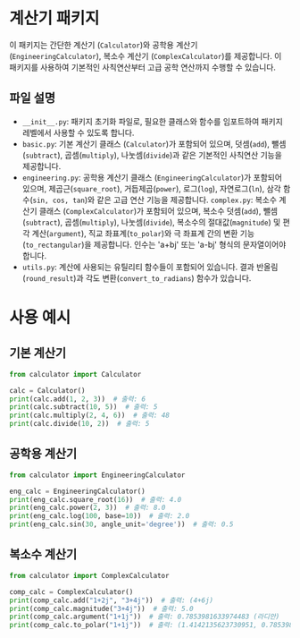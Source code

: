 # 계산기 패키지

이 패키지는 간단한 계산기 (`Calculator`)와 공학용 계산기 (`EngineeringCalculator`), 복소수 계산기 (`ComplexCalculator`)를 제공합니다. 이 패키지를 사용하여 기본적인 사칙연산부터 고급 공학 연산까지 수행할 수 있습니다.

## 파일 설명

- `__init__.py`: 패키지 초기화 파일로, 필요한 클래스와 함수를 임포트하여 패키지 레벨에서 사용할 수 있도록 합니다.
- `basic.py`: 기본 계산기 클래스 (`Calculator`)가 포함되어 있으며, 덧셈(`add`), 뺄셈(`subtract`), 곱셈(`multiply`), 나눗셈(`divide`)과 같은 기본적인 사칙연산 기능을 제공합니다.
- `engineering.py`: 공학용 계산기 클래스 (`EngineeringCalculator`)가 포함되어 있으며, 제곱근(`square_root`), 거듭제곱(`power`), 로그(`log`), 자연로그(`ln`), 
   삼각 함수(`sin, cos, tan`)와 같은 고급 연산 기능을 제공합니다.
   `complex.py`: 복소수 계산기 클래스 (`ComplexCalculator`)가 포함되어 있으며, 복소수 덧셈(`add`), 뺄셈(`subtract`), 곱셈(`multiply`), 나눗셈(`divide`), 
   복소수의 절대값(`magnitude`) 및 편각 계산(`argument`), 직교 좌표계(`to_polar`)와 극 좌표계 간의 변환 기능(`to_rectangular`)을 제공합니다. 
   인수는 'a+bj' 또는 'a-bj' 형식의 문자열이어야 합니다.
- `utils.py`: 계산에 사용되는 유틸리티 함수들이 포함되어 있습니다. 결과 반올림(`round_result`)과 각도 변환(`convert_to_radians`) 함수가 있습니다.

# 사용 예시

## 기본 계산기
```python
from calculator import Calculator

calc = Calculator()
print(calc.add(1, 2, 3))  # 출력: 6
print(calc.subtract(10, 5))  # 출력: 5
print(calc.multiply(2, 4, 6))  # 출력: 48
print(calc.divide(10, 2))  # 출력: 5
```

## 공학용 계산기
```python
from calculator import EngineeringCalculator

eng_calc = EngineeringCalculator()
print(eng_calc.square_root(16))  # 출력: 4.0
print(eng_calc.power(2, 3))  # 출력: 8.0
print(eng_calc.log(100, base=10))  # 출력: 2.0
print(eng_calc.sin(30, angle_unit='degree'))  # 출력: 0.5
```

## 복소수 계산기
```python
from calculator import ComplexCalculator

comp_calc = ComplexCalculator()
print(comp_calc.add("1+2j", "3+4j"))  # 출력: (4+6j)
print(comp_calc.magnitude("3+4j"))  # 출력: 5.0
print(comp_calc.argument("1+1j"))  # 출력: 0.7853981633974483 (라디안)
print(comp_calc.to_polar("1+1j"))  # 출력: (1.4142135623730951, 0.7853981633974483)
```


